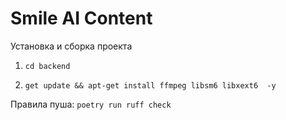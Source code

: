 # Smile AI Content 

Установка и сборка проекта 
1) ```cd backend``` 

2) ```get update && apt-get install ffmpeg libsm6 libxext6  -y```



Правила пуша: 
    ```poetry run ruff check ```